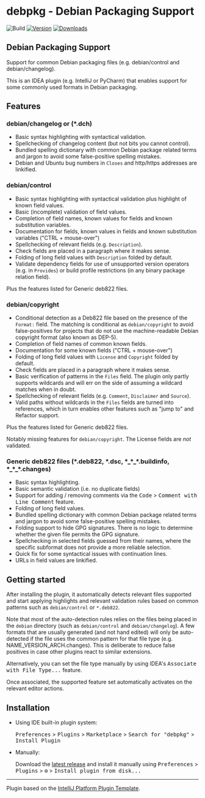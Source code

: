 # debpkg - Debian Packaging Support

![Build](https://github.com/nthykier/IDEA-debpkg/workflows/Build/badge.svg)
[![Version](https://img.shields.io/jetbrains/plugin/v/com.github.nthykier.debpkg.svg)](https://plugins.jetbrains.com/plugin/14724-debian-packaging-support)
[![Downloads](https://img.shields.io/jetbrains/plugin/d/com.github.nthykier.debpkg.svg)](https://plugins.jetbrains.com/plugin/14724-debian-packaging-support)

## Debian Packaging Support
<!-- Plugin description -->
Support for common Debian packaging files (e.g. debian/control and debian/changelog).

This is an IDEA plugin (e.g. IntelliJ or PyCharm) that enables support for some
commonly used formats in Debian packaging.
<!-- Plugin description end -->

## Features

### debian/changelog or (*.dch)

 * Basic syntax highlighting with syntactical validation.
 * Spellchecking of changelog content (but not bits you cannot control).
 * Bundled spelling dictionary with common Debian package related terms and jargon to avoid some
   false-positive spelling mistakes.
 * Debian and Ubuntu bug numbers in `Closes` and http/https addresses are linkified.

### debian/control

 * Basic syntax highlighting with syntactical validation plus highlight of known field values.
 * Basic (incomplete) validation of field values.
 * Completion of field names, known values for fields and known substitution variables.
 * Documentation for fields, known values in fields and known substitution variables ("CTRL + mouse-over")
 * Spellchecking of relevant fields (e.g. `Description`).
 * Check fields are placed in a paragraph where it makes sense.
 * Folding of long field values with `Description` folded by default.
 * Validate dependency fields for use of unsupported version operators (e.g. in `Provides`) or build profile
   restrictions (in any binary package relation field).

Plus the features listed for Generic deb822 files.

### debian/copyright

 * Conditional detection as a Deb822 file based on the presence of the `Format:` field.  The matching is
   conditional as `debian/copyright` to avoid false-positives for projects that do not use the
   machine-readable Debian copyright format (also known as DEP-5).
 * Completion of field names of common known fields.
 * Documentation for some known fields ("CTRL + mouse-over")
 * Folding of long field values with `License` and `Copyright` folded by default.
 * Check fields are placed in a paragraph where it makes sense.
 * Basic verification of patterns in the `Files` field.  The plugin only partly supports wildcards
   and will err on the side of assuming a wildcard matches when in doubt.
 * Spellchecking of relevant fields (e.g. `Comment`, `Disclaimer` and `Source`).
 * Valid paths without wildcards in the `Files` fields are turned into references,
   which in turn enables other features such as "jump to" and Refactor support.

Plus the features listed for Generic deb822 files.

Notably missing features for `debian/copyright`.  The License fields are *not* validated.

### Generic deb822 files (*.deb822, *.dsc, *_\*\_\*.buildinfo, *\_\*\_\*.changes)

 * Basic syntax highlighting.
 * Basic semantic validation (i.e. no duplicate fields)
 * Support for adding / removing comments via the <kbd>Code</kbd> > <kbd>Comment with Line Comment</kbd> feature.
 * Folding of long field values.
 * Bundled spelling dictionary with common Debian package related terms and jargon to avoid some
   false-positive spelling mistakes.
 * Folding support to hide GPG signatures.  There is no logic to determine whether the given file permits the
   GPG signature.
 * Spellchecking in selected fields guessed from their names, where the specific subformat does not provide
   a more reliable selection.
 * Quick fix for some syntactical issues with continuation lines.
 * URLs in field values are linkified.

## Getting started

After installing the plugin, it automatically detects relevant files
supported and start applying highlights and relevant validation rules
based on common patterns such as `debian/control` or `*.deb822`.

Note that most of the auto-detection rules relies on the files being placed
in the `debian` directory (such as `debian/control` and
`debian/changelog`).  A few formats that are usually generated (and not hand
edited) will only be auto-detected if the file uses the common pattern for
that file type (e.g. NAME_VERSION_ARCH.changes).  This is deliberate to
reduce false positives in case other plugins react to similar extensions.

Alternatively, you can set the file type manually by using IDEA's
<kbd>Associate with File Type...</kbd> feature.

Once associated, the supported feature set automatically activates on
the relevant editor actions.
 
## Installation

- Using IDE built-in plugin system:
  
  <kbd>Preferences</kbd> > <kbd>Plugins</kbd> > <kbd>Marketplace</kbd> > <kbd>Search for "debpkg"</kbd> >
  <kbd>Install Plugin</kbd>
  
- Manually:

  Download the [latest release](https://github.com/nthykier/IDEA-debpkg/releases/latest) and install it manually using
  <kbd>Preferences</kbd> > <kbd>Plugins</kbd> > <kbd>⚙️</kbd> > <kbd>Install plugin from disk...</kbd>


---
Plugin based on the [IntelliJ Platform Plugin Template][template].

[template]: https://github.com/JetBrains/intellij-platform-plugin-template
